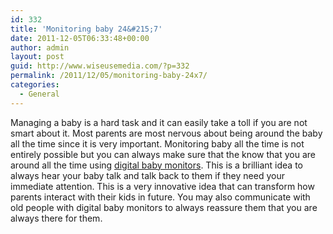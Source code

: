 ```yaml
---
id: 332
title: 'Monitoring baby 24&#215;7'
date: 2011-12-05T06:33:48+00:00
author: admin
layout: post
guid: http://www.wiseusemedia.com/?p=332
permalink: /2011/12/05/monitoring-baby-24x7/
categories:
  - General
---
```

Managing a baby is a hard task and it can easily take a toll if you are not smart about it. Most parents are most nervous about being around the baby all the time since it is very important. Monitoring baby all the time is not entirely possible but you can always make sure that the know that you are around all the time using [digital baby monitors](http://www.thesource.ca/estore/category.aspx?language=en-CA&catalog=Online&category=child_safety). This is a brilliant idea to always hear your baby talk and talk back to them if they need your immediate attention. This is a very innovative idea that can transform how parents interact with their kids in future. You may also communicate with old people with digital baby monitors to always reassure them that you are always there for them.